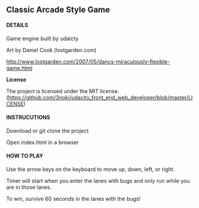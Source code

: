 ## Classic Arcade Style Game

#### DETAILS

Game engine built by udaicty

Art by Daniel Cook (lostgarden.com)

http://www.lostgarden.com/2007/05/dancs-miraculously-flexible-game.html


**License**

The project is licensed under the MIT license.(https://github.com/3noki/udacity_front_end_web_developer/blob/master/LICENSE)



#### INSTRUCUTIONS

Download or git clone the project

Open index.html in a browser


#### HOW TO PLAY

Use the arrow keys on the keyboard to move up, down, left, or right.

Timer will start when you enter the lanes with bugs and only run while you are in those lanes.

To win, survive 60 seconds in the lanes with the bugs!
